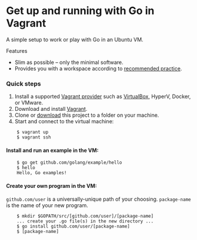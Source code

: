 # Get up and running with Go in Vagrant
A simple setup to work or play with Go in an Ubuntu VM.

Features
- Slim as possible &ndash; only the minimal software.
- Provides you with a workspace according to [recommended practice](https://golang.org/doc/code.html).

### Quick steps

1. Install a supported [Vagrant provider](https://www.vagrantup.com/docs/providers/) such as [VirtualBox](https://www.virtualbox.org/), HyperV, Docker, or VMware.
2. Download and install [Vagrant](http://www.vagrantup.com/downloads.html).
3. Clone or [download](https://github.com/jwoy/vagrant-ubuntu-golang/archive/master.zip) this project to a folder on your machine.
4. Start and connect to the virtual machine:
```
    $ vagrant up
    $ vagrant ssh
```
#### Install and run an example in the VM:
```
    $ go get github.com/golang/example/hello
    $ hello
    Hello, Go examples!
```
#### Create your own program in the VM:
`github.com/user` is a universally-unique path of your choosing.
`package-name` is the name of your new program.
```
    $ mkdir $GOPATH/src/[github.com/user]/[package-name]
    ... create your .go file(s) in the new directory ...
    $ go install github.com/user/[package-name]
    $ [package-name]
```
